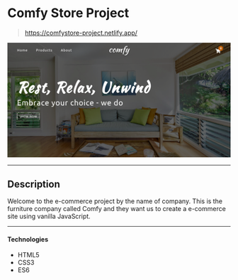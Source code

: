 # Comfy Store Project

> https://comfystore-project.netlify.app/

<img src="./project-image.png">

---

## Description

Welcome to the e-commerce project by the name of company. This is the furniture company called Comfy and they want us to create a e-commerce site using vanilla JavaScript.

---

#### Technologies

- HTML5
- CSS3
- ES6

